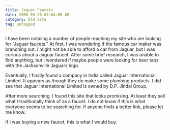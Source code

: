 ```yaml
---
title: Jaguar Faucets
date: 2008-03-28 07:04:00 AM
category: Old Site
tag: untagged
---
```


I have been noticing a number of people reaching my site who are looking for "Jaguar faucets." At first, I was wondering if the famous car maker was branching out. I might not be able to afford a car from Jaguar, but I was curious about a Jaguar faucet. After some brief research, I was unable to find anything, but I wondered if maybe people were looking for beer taps with the Jacksonville Jaguars logo.

Eventually, I finally found a company in India called Jaguar International Limited. It appears as though they do make some plumbing products. I did see that Jaguar International Limited is owned by D.P. Jindal Group.

After more searching, I found this site that looks promising. At least they sell what I traditionally think of as a faucet. I do not know if this is what everyone seems to be searching for. If anyone finds a better link, please let me know.

If I was buying a new faucet, this is what I would buy.
